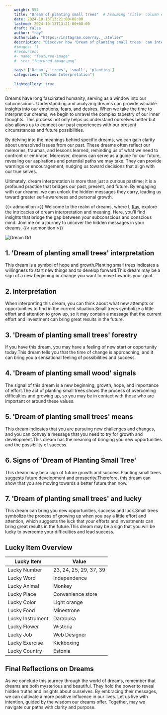 ```yaml
---
    weight: 552
    title: "Dream of planting small trees"  # Assuming 'title' column exists
    date: 2024-10-13T13:21:00+08:00
    lastmod: 2024-10-13T13:21:00+08:00
    draft: false
    author: "ray"
    authorLink: "https://instagram.com/ray._.atelier"
    description: "Discover how 'Dream of planting small trees' can interpret your future and uncover its significant meanings in your life."
    #images: []
    #resources:
    #- name: "featured-image"
    #  src: "featured-image.png"
    
    tags: ['Dream', 'trees', 'small', 'planting']
    categories: ["Dream Interpretation"]
    
    lightgallery: true
---
```

    
Dreams have long fascinated humanity, serving as a window into our subconscious. Understanding and analyzing dreams can provide valuable insights into our emotions, fears, and desires. When we take the time to interpret our dreams, we begin to unravel the complex tapestry of our inner thoughts. This process not only helps us understand ourselves better but also allows us to connect our past experiences with our present circumstances and future possibilities.

By delving into the meanings behind specific dreams, we can gain clarity about unresolved issues from our past. These dreams often reflect our memories, traumas, and lessons learned, reminding us of what we need to confront or embrace. Moreover, dreams can serve as a guide for our future, revealing our aspirations and potential paths we may take. They can provide warnings or encouragement, nudging us toward decisions that align with our true selves.

Ultimately, dream interpretation is more than just a curious pastime; it is a profound practice that bridges our past, present, and future. By engaging with our dreams, we can unlock the hidden messages they carry, leading us toward greater self-awareness and personal growth.

{{< admonition >}}
Welcome to the realm of dreams, where I, [Ray](https://instagram.com/ray._.atelier), explore the intricacies of dream interpretation and meaning. Here, you’ll find insights that bridge the gap between your subconscious and conscious mind. Join me on a journey to uncover the hidden messages in your dreams.
{{< /admonition >}}

![Dream Grl](https://cdn.pixabay.com/photo/2017/11/02/03/35/gothic-2910057_1280.jpg "Dream Grl")

## 1. 'Dream of planting small trees' interpretation
This dream is a symbol of hope and growth.Planting small trees indicates a willingness to start new things and to develop forward.This dream may be a sign of a new beginning or change you want to move towards your goal.

## 2. Interpretation
When interpreting this dream, you can think about what new attempts or opportunities to find in the current situation.Small trees symbolize a little effort and attention to grow up, so it may contain a message that the current effort and investment can bring great results in the future.

## 3. 'Dream of planting small trees' forestry
If you have this dream, you may have a feeling of new start or opportunity today.This dream tells you that the time of change is approaching, and it can bring you a sensational feeling of possibilities and success.

## 4. 'Dream of planting small wood' signals
The signal of this dream is a new beginning, growth, hope, and importance of effort.The act of planting small trees shows the process of overcoming difficulties and growing up, so you may be in contact with those who are important or around these values.

## 5. 'Dream of planting small trees' means
This dream indicates that you are pursuing new challenges and changes, and you can convey a message that you need to try for growth and development.This dream has the meaning of bringing you new opportunities and the possibility of success.

## 6. Signs of 'Dream of Planting Small Tree'
This dream may be a sign of future growth and success.Planting small trees suggests future development and prosperity.Therefore, this dream can show that you are moving towards a better future than now.

## 7. 'Dream of planting small trees' and lucky
This dream can bring you new opportunities, success and luck.Small trees symbolize the process of growing up when you pay a little effort and attention, which suggests the luck that your efforts and investments can bring great results in the future.This dream may be a sign that you will be lucky to overcome your difficulties and lead success.

## Lucky Item Overview
| Lucky Item          | Value              |
|---------------|--------------------|
| Lucky Number        | 23, 24, 25, 29, 37, 39  |
| Lucky Word          | Independence |
| Lucky Animal        | Monkey |
| Lucky Place         | Convenience store     |
| Lucky Color         | Light orange     |
| Lucky Food          | Minestrone      |
| Lucky Instrument    | Darabuka |
| Lucky Flower        | Wisteria    |
| Lucky Job           | Web Designer       |
| Lucky Exercise      | Kickboxing  |
| Lucky Country       | Estonia    |


##  Final Reflections on Dreams

As we conclude this journey through the world of dreams, remember that dreams are both mysterious and beautiful. They hold the power to reveal hidden truths and insights about ourselves. By embracing their messages, we can cultivate a more positive influence in our lives. Let us live with intention, guided by the wisdom our dreams offer. Together, may we navigate our paths with clarity and purpose.
